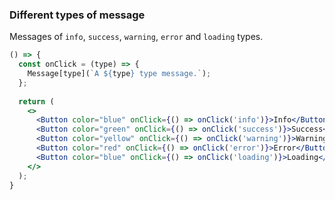 <demo>

### Different types of message

Messages of `info`, `success`, `warning`, `error` and `loading` types.

```jsx live
() => {
  const onClick = (type) => {
    Message[type](`A ${type} type message.`);
  };
  
  return (
    <>
      <Button color="blue" onClick={() => onClick('info')}>Info</Button>
      <Button color="green" onClick={() => onClick('success')}>Success</Button>
      <Button color="yellow" onClick={() => onClick('warning')}>Warning</Button>
      <Button color="red" onClick={() => onClick('error')}>Error</Button>
      <Button color="blue" onClick={() => onClick('loading')}>Loading</Button>
    </>
  );
}
```

</demo>
